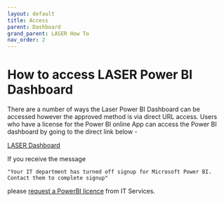 ```yaml
---
layout: default
title: Access
parent: Dashboard
grand_parent: LASER How To
nav_order: 2
---
```


# How to access LASER Power BI Dashboard

There are a number of ways the Laser Power BI Dashboard can be accessed however the approved method is via direct URL access.
Users who have a license for the Power BI online App can access the Power BI dashboard by going to the direct link below - 

[LASER Dashboard](https://app.powerbi.com/groups/ce9a9888-7adc-465a-9c09-52f07991f744/reports/ab8e7ba7-8ef5-4770-a1a3-b1d52bf39be5/ReportSectionc11f94002a6b9039090e)

If you receive the message  

	"Your IT department has turned off signup for Microsoft Power BI. Contact them to complete signup"  

please [request a PowerBI licence](https://it.leeds.ac.uk/it?id=sc_cat_item&sys_id=8a89d8031b2ff010d530eb53b24bcbc9) from IT Services.  
